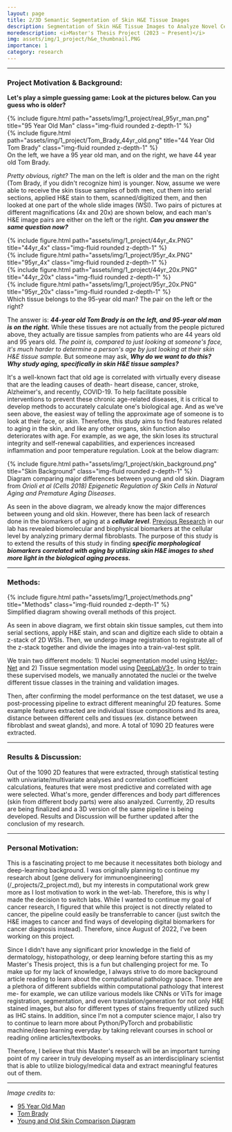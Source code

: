 ```yaml
---
layout: page
title: 2/3D Semantic Segmentation of Skin H&E Tissue Images 
description: Segmentation of Skin H&E Tissue Images to Analyze Novel Cellular Biomarkers of Aging
moredescription: <i>Master's Thesis Project (2023 ~ Present)</i>
img: assets/img/1_project/h&e_thumbnail.PNG
importance: 1
category: research
---
```


---

### **Project Motivation & Background:**
**Let's play a simple guessing game: Look at the pictures below. Can you guess who is older?**

<div class="row">
    <div class="col-sm mt-3 mt-md-0">
        {% include figure.html path="assets/img/1_project/real_95yr_man.png" title="95 Year Old Man" class="img-fluid rounded z-depth-1" %}
    </div>
    <div class="col-sm mt-3 mt-md-0">
        {% include figure.html path="assets/img/1_project/Tom_Brady_44yr_old.png" title="44 Year Old Tom Brady" class="img-fluid rounded z-depth-1" %}
    </div>
</div>
<div class="caption">
    On the left, we have a 95 year old man, and on the right, we have 44 year old Tom Brady. 
</div>

*Pretty obvious, right?* The man on the left is older and the man on the right (Tom Brady, if you didn't recognize him) is younger. 
Now, assume we were able to receive the skin tissue samples of both men, cut them into serial sections, applied H&E stain to them, scanned/digitized them, 
and then looked at one part of the whole slide images (WSI). Two pairs of pictures at different magnifications (4x and 20x) are shown below, and each man's H&E image pairs 
are either on the left or the right. ***Can you answer the same question now?***

<div class="row">
    <div class="col-sm mt-3 mt-md-0">
        {% include figure.html path="assets/img/1_project/44yr_4x.PNG" title="44yr_4x" class="img-fluid rounded z-depth-1" %}
    </div>
    <div class="col-sm mt-3 mt-md-0">
        {% include figure.html path="assets/img/1_project/95yr_4x.PNG" title="95yr_4x" class="img-fluid rounded z-depth-1" %}
    </div>
</div>
<div class="row">
    <div class="col-sm mt-3 mt-md-0">
        {% include figure.html path="assets/img/1_project/44yr_20x.PNG" title="44yr_20x" class="img-fluid rounded z-depth-1" %}
    </div>
    <div class="col-sm mt-3 mt-md-0">
        {% include figure.html path="assets/img/1_project/95yr_20x.PNG" title="95yr_20x" class="img-fluid rounded z-depth-1" %}
    </div>
</div>
<div class="caption">
    Which tissue belongs to the 95-year old man? The pair on the left or the right? 
</div>

The answer is: ***44-year old Tom Brady is on the left, and 95-year old man is on the right.*** While these tissues are not actually from the people
pictured above, they actually are tissue samples from patients who are 44 years old and 95 years old. *The point is, compared to just looking at someone's face, 
it's much harder to determine a person's age by just looking at their skin H&E tissue sample.* But someone may ask, ***Why do we want to do this? Why study aging, 
specifically in skin H&E tissue samples?***

It's a well-known fact that old age is correlated with virtually every disease that are the leading causes of death- heart disease, cancer, stroke, Alzheimer's, and recently,
COVID-19. To help facilitate possible interventions to prevent these chronic age-related diseases, it is critical to develop methods to accurately calculate one's biological age.
And as we've seen above, the easiest way of telling the approximate age of someone is to look at their face, or *skin*. Therefore, this study aims to find features related to aging
in the skin, and like any other organs, skin function also  deteriorates with age. For example, as we age, the skin loses its structural integrity and self-renewal capabilities, 
and experiences increased inflammation and poor temperature regulation. Look at the below diagram:

<div class="row">
    <div class="col-sm">
        {% include figure.html path="assets/img/1_project/skin_background.png" title="Skin Background" class="img-fluid rounded z-depth-1" %}
    </div>
</div>
<div class="caption">
    Diagram comparing major differences between young and old skin. Diagram from <i>Orioli et al (Cells 2018) Epigenetic Regulation of Skin Cells in Natural Aging and Premature Aging Diseases</i>.
</div>

As seen in the above diagram, we already know the major differences between young and old skin. However, there has been lack of research done in the biomarkers of aging
at a ***cellular level***. [Previous Research](https://www.nature.com/articles/s41551-017-0093) in our lab has revealed biomolecular and biophysical biomarkers at the cellular level
by analyzing primary dermal fibroblasts. The purpose of this study is to extend the results of this study in finding ***specific morphological biomarkers correlated with aging by utilizing skin H&E images
to shed more light in the biological aging process.***

---

### **Methods:**
<div class="row">
    <div class="col-sm">
        {% include figure.html path="assets/img/1_project/methods.png" title="Methods" class="img-fluid rounded z-depth-1" %}
    </div>
</div>
<div class="caption">
    Simplified diagram showing overall methods of this project.
</div>

As seen in above diagram, we first obtain skin tissue samples, cut them into serial sections, apply H&E stain, and scan and digitize each
slide to obtain a z-stack of 2D WSIs. Then, we undergo image registration to registrate all of the z-stack together and divide the images into
a train-val-test split. 

We train two different models: 1) Nuclei segmentation model using [HoVer-Net](https://arxiv.org/pdf/1812.06499v5.pdf) and 2) Tissue segmentation model
using [DeepLabV3+](https://arxiv.org/pdf/1802.02611.pdf). In order to train these supervised models, we manually annotated the nuclei or the twelve different tissue
classes in the training and validation images.

Then, after confirming the model performance on the test dataset, we use a post-processing pipeline to extract different meaningful 2D features. Some example features extracted are 
individual tissue compositions and its area, distance between different cells and tissues (ex. distance between fibroblast and sweat glands), and more. A total of 1090 2D features were 
extracted.

---

### **Results & Discussion:**
Out of the 1090 2D features that were extracted, through statistical testing with univariate/multivariate analyses and correlation coefficient calculations,
features that were most predictive and correlated with age were selected. What's more, gender differences and body part differences (skin
from different body parts) were also analyzed. Currently, 2D results are being finalized and a 3D version of the same pipeline is being developed.
Results and Discussion will be further updated after the conclusion of my research. 

---

### **Personal Motivation:**
<p>
This is a fascinating project to me because it necessitates both biology and deep-learning background. I was originally planning to continue my research about
[gene delivery for immunoengineering](/_projects/2_project.md), but my interests in computational work grew more as I lost motivation to work in the wet-lab.
Therefore, this is why I made the decision to switch labs. While I wanted to continue my goal of cancer research, I figured that while this project is not directly 
related to cancer, the pipeline could easily be transferrable to cancer (just switch the H&E images to cancer and find ways of developing digital biomarkers for cancer diagnosis instead).
Therefore, since August of 2022, I've been working on this project.
</p>

<p>
Since I didn't have any significant prior knowledge in the field of dermatology, histopathology, or deep learning before starting this as my Master's Thesis project, this is a fun but challenging project for me. 
To make up for my lack of knowledge, I always strive to do more background article reading to learn about the computational pathology space. There are a plethora of different subfields within computational pathology
that interest me- for example, we can utilize various models like CNNs or ViTs for image registration, segmentation, and even translation/generation for not only H&E stained images, but also for different types of stains frequently 
utilized such as IHC stains. In addition, since I'm not a computer science major, I also try to continue to learn more about Python/PyTorch and probabilistic machine/deep learning everyday by taking relevant
courses in school or reading online articles/textbooks. 
</p>

Therefore, I believe that this Master's research will be an important turning point of my career in truly developing myself as an interdisciplinary scientist that is able to utilize biology/medical data and extract
meaningful features out of them. 

---

*Image credits to:*
- [95 Year Old Man](https://www.gq.com/story/how-does-a-95-year-old-runner-stay-in-shape)
- [Tom Brady](https://en.wikipedia.org/wiki/Tom_Brady)
- [Young and Old Skin Comparison Diagram](https://www.ncbi.nlm.nih.gov/pmc/articles/PMC6315602/)